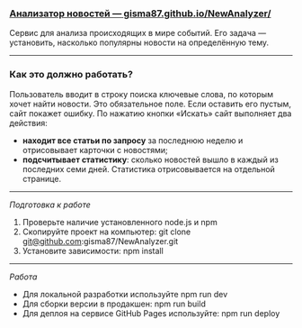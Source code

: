 ### [Анализатор новостей — gisma87.github.io/NewAnalyzer/](https://gisma87.github.io/NewAnalyzer/ "Анализатор новостей")
Сервис для анализа происходящих в мире событий. Его задача — установить, насколько популярны новости на определённую тему.

*****

### Как это должно работать?
Пользователь вводит в строку поиска ключевые слова, по которым хочет найти новости. Это обязательное поле. 
Если оставить его пустым, сайт покажет ошибку.
По нажатию кнопки «Искать» сайт выполняет два действия:
- **находит все статьи по запросу** за последнюю неделю и отрисовывает карточки с новостями;
- **подсчитывает статистику**: сколько новостей вышло в каждый из последних семи дней. Статистика отрисовывается на отдельной странице.

*****

*Подготовка к работе*

1. Проверьте наличие установленного node.js и npm
2. Скопируйте проект на компьютер: git clone git@github.com:gisma87/NewAnalyzer.git
3. Установите зависимости: npm install

---

*Работа*

- Для локальной разработки используйте npm run dev
- Для сборки версии в продакшен: npm run build
- Для деплоя на сервисе GitHub Pages используйте: npm run deploy

